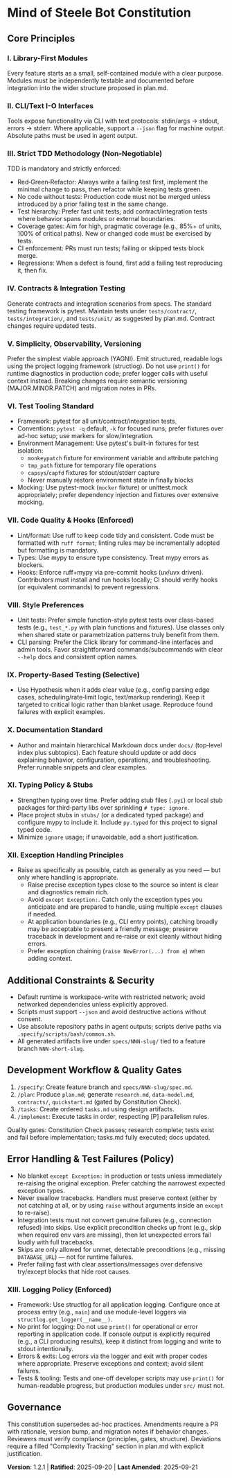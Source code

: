 <!--
Sync Impact Report
- Version change: 1.1.0 → 1.1.1
- Modified principles: VI. Test Tooling Standard enhanced with pytest fixture guidance
- Added sections: Environment Management and Mocking guidelines under Test Tooling
- Templates requiring updates: None (clarification of existing testing practices)
- Follow-up TODOs: None
-->

# Mind of Steele Bot Constitution

## Core Principles

### I. Library-First Modules
Every feature starts as a small, self-contained module with a clear purpose.
Modules must be independently testable and documented before integration into
the wider structure proposed in plan.md.

### II. CLI/Text I-O Interfaces
Tools expose functionality via CLI with text protocols: stdin/args → stdout,
errors → stderr. Where applicable, support a `--json` flag for machine output.
Absolute paths must be used in agent output.

### III. Strict TDD Methodology (Non‑Negotiable)
TDD is mandatory and strictly enforced:
- Red‑Green‑Refactor: Always write a failing test first, implement the minimal
  change to pass, then refactor while keeping tests green.
- No code without tests: Production code must not be merged unless introduced
  by a prior failing test in the same change.
- Test hierarchy: Prefer fast unit tests; add contract/integration tests where
  behavior spans modules or external boundaries.
- Coverage gates: Aim for high, pragmatic coverage (e.g., 85%+ of units, 100%
  of critical paths). New or changed code must be exercised by tests.
- CI enforcement: PRs must run tests; failing or skipped tests block merge.
- Regressions: When a defect is found, first add a failing test reproducing it,
  then fix.

### IV. Contracts & Integration Testing
Generate contracts and integration scenarios from specs. The standard testing
framework is pytest. Maintain tests under `tests/contract/`,
`tests/integration/`, and `tests/unit/` as suggested by plan.md. Contract
changes require updated tests.

### V. Simplicity, Observability, Versioning
Prefer the simplest viable approach (YAGNI). Emit structured, readable logs
using the project logging framework (structlog). Do not use `print()` for
runtime diagnostics in production code; prefer logger calls with useful
context instead. Breaking changes require semantic versioning
(MAJOR.MINOR.PATCH) and migration notes in PRs.

### VI. Test Tooling Standard
- Framework: pytest for all unit/contract/integration tests.
- Conventions: `pytest -q` default, `-k` for focused runs; prefer fixtures over
  ad-hoc setup; use markers for slow/integration.
- Environment Management: Use pytest's built-in fixtures for test isolation:
  * `monkeypatch` fixture for environment variable and attribute patching
  * `tmp_path` fixture for temporary file operations
  * `capsys`/`capfd` fixtures for stdout/stderr capture
  * Never manually restore environment state in finally blocks
- Mocking: Use pytest-mock (`mocker` fixture) or unittest.mock appropriately;
  prefer dependency injection and fixtures over extensive mocking.

### VII. Code Quality & Hooks (Enforced)
- Lint/format: Use ruff to keep code tidy and consistent. Code must be formatted
  with `ruff format`; linting rules may be incrementally adopted but formatting
  is mandatory.
- Types: Use mypy to ensure type consistency. Treat mypy errors as blockers.
- Hooks: Enforce ruff+mypy via pre-commit hooks (uv/uvx driven). Contributors
  must install and run hooks locally; CI should verify hooks (or equivalent
  commands) to prevent regressions.

### VIII. Style Preferences
- Unit tests: Prefer simple function-style pytest tests over class-based tests
  (e.g., `test_*.py` with plain functions and fixtures). Use classes only when
  shared state or parametrization patterns truly benefit from them.
- CLI parsing: Prefer the Click library for command-line interfaces and admin
  tools. Favor straightforward commands/subcommands with clear `--help` docs
  and consistent option names.

### IX. Property‑Based Testing (Selective)
- Use Hypothesis when it adds clear value (e.g., config parsing edge cases,
  scheduling/rate‑limit logic, text/markup rendering). Keep it targeted to
  critical logic rather than blanket usage. Reproduce found failures with
  explicit examples.

### X. Documentation Standard
- Author and maintain hierarchical Markdown docs under `docs/` (top‑level
  index plus subtopics). Each feature should update or add docs explaining
  behavior, configuration, operations, and troubleshooting. Prefer runnable
  snippets and clear examples.

### XI. Typing Policy & Stubs
- Strengthen typing over time. Prefer adding stub files (`.pyi`) or local stub
  packages for third‑party libs over sprinkling `# type: ignore`.
- Place project stubs in `stubs/` (or a dedicated typed package) and configure
  mypy to include it. Include `py.typed` for this project to signal typed code.
- Minimize `ignore` usage; if unavoidable, add a short justification.

### XII. Exception Handling Principles
- Raise as specifically as possible, catch as generally as you need — but only
  where handling is appropriate.
  - Raise precise exception types close to the source so intent is clear and
    diagnostics remain rich.
  - Avoid `except Exception:`. Catch only the exception types you anticipate
    and are prepared to handle, using multiple `except` clauses if needed.
  - At application boundaries (e.g., CLI entry points), catching broadly may be
    acceptable to present a friendly message; preserve traceback in development
    and re‑raise or exit cleanly without hiding errors.
  - Prefer exception chaining (`raise NewError(...) from e`) when adding
    context.

## Additional Constraints & Security
- Default runtime is workspace-write with restricted network; avoid networked
  dependencies unless explicitly approved.
- Scripts must support `--json` and avoid destructive actions without consent.
- Use absolute repository paths in agent outputs; scripts derive paths via
  `.specify/scripts/bash/common.sh`.
- All generated artifacts live under `specs/NNN-slug/` tied to a feature branch
  `NNN-short-slug`.

## Development Workflow & Quality Gates
1. `/specify`: Create feature branch and `specs/NNN-slug/spec.md`.
2. `/plan`: Produce `plan.md`; generate `research.md`, `data-model.md`,
   `contracts/`, `quickstart.md` (gated by Constitution Check).
3. `/tasks`: Create ordered `tasks.md` using design artifacts.
4. `/implement`: Execute tasks in order, respecting [P] parallelism rules.

Quality gates: Constitution Check passes; research complete; tests exist and
fail before implementation; tasks.md fully executed; docs updated.

## Error Handling & Test Failures (Policy)
- No blanket `except Exception:` in production or tests unless immediately
  re-raising the original exception. Prefer catching the narrowest expected
  exception types.
- Never swallow tracebacks. Handlers must preserve context (either by not
  catching at all, or by using `raise` without arguments inside an `except` to
  re-raise).
- Integration tests must not convert genuine failures (e.g., connection
  refused) into skips. Use explicit precondition checks up front (e.g., skip
  when required env vars are missing), then let unexpected errors fail loudly
  with full tracebacks.
- Skips are only allowed for unmet, detectable preconditions (e.g., missing
  `DATABASE_URL`) — not for runtime failures.
- Prefer failing fast with clear assertions/messages over defensive
  try/except blocks that hide root causes.

### XIII. Logging Policy (Enforced)
- Framework: Use structlog for all application logging. Configure once at
  process entry (e.g., `main`) and use module-level loggers via
  `structlog.get_logger(__name__)`.
- No print for logging: Do not use `print()` for operational or error
  reporting in application code. If console output is explicitly required (e.g.,
  a CLI producing results), keep it distinct from logging and write to stdout
  intentionally.
- Errors & exits: Log errors via the logger and exit with proper codes where
  appropriate. Preserve exceptions and context; avoid silent failures.
- Tests & tooling: Tests and one-off developer scripts may use `print()` for
  human-readable progress, but production modules under `src/` must not.

## Governance
This constitution supersedes ad-hoc practices. Amendments require a PR with
rationale, version bump, and migration notes if behavior changes. Reviewers
must verify compliance (principles, gates, structure). Deviations require a
filled "Complexity Tracking" section in plan.md with explicit justification.

**Version**: 1.2.1 | **Ratified**: 2025-09-20 | **Last Amended**: 2025-09-21
<!-- Example: Version: 2.1.1 | Ratified: 2025-06-13 | Last Amended: 2025-07-16 -->
